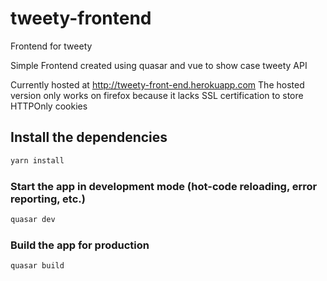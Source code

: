 # tweety-frontend

Frontend for tweety

Simple Frontend created using quasar and vue to show case tweety API  

Currently hosted at http://tweety-front-end.herokuapp.com
The hosted version only works on firefox because it lacks SSL certification to store HTTPOnly cookies


## Install the dependencies
```bash
yarn install
```

### Start the app in development mode (hot-code reloading, error reporting, etc.)
```bash
quasar dev
```

### Build the app for production
```bash
quasar build
```
